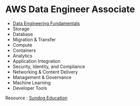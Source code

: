 # AWS Data Engineer Associate


- [Data Engineering Fundamentals](fundamentals.md)
- Storage
- Database
- Migration & Transfer
- Compute
- Containers
- Analytics
- Application Integration
- Security, Identity, and Compliance
- Networking & Content Delivery
- Management & Governance
- Machine Learning
- Developer Tools


Resource : [Sundog Education](https://www.sundog-education.com/aws-data-engineer/)
